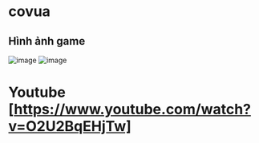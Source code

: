 # covua

## Hình ảnh game
![image](https://github.com/user-attachments/assets/9eb0d627-a7a5-4bcd-8174-4e5eb14965c1)
![image](https://github.com/user-attachments/assets/ee2029ef-610b-4074-9561-a9d4663121be)

# Youtube [https://www.youtube.com/watch?v=O2U2BqEHjTw]
